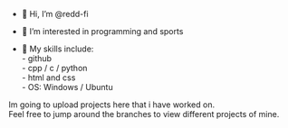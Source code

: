 - 👋 Hi, I’m @redd-fi
- 👀 I’m interested in programming and sports


- 🌱 My skills include:  
      - github  
      - cpp / c / python  
      - html and css  
      - OS: Windows / Ubuntu  

Im going to upload projects here that i have worked on.  
Feel free to jump around the branches to view different projects of mine.  

<!---
redd-fi/redd-fi is a ✨ special ✨ repository because its `README.md` (this file) appears on your GitHub profile.
You can click the Preview link to take a look at your changes.
--->
